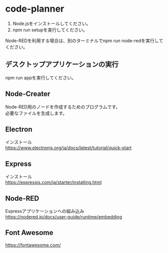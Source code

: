 # code-planner

1. Node.jsをインストールしてください。
2. npm run setupを実行してください。

Node-REDを利用する場合は、別のターミナルでnpm run node-redを実行してください。

## デスクトップアプリケーションの実行

npm run appを実行してください。  

## Node-Creater

Node-RED用のノードを作成するためのプログラムです。  
必要なファイルを生成します。  

## Electron

インストール  
<https://www.electronjs.org/ja/docs/latest/tutorial/quick-start>

## Express

インストール  
<https://expressjs.com/ja/starter/installing.html>

## Node-RED

Expressアプリケーションへの組み込み  
<https://nodered.jp/docs/user-guide/runtime/embedding>

## Font Awesome

<https://fontawesome.com/>
